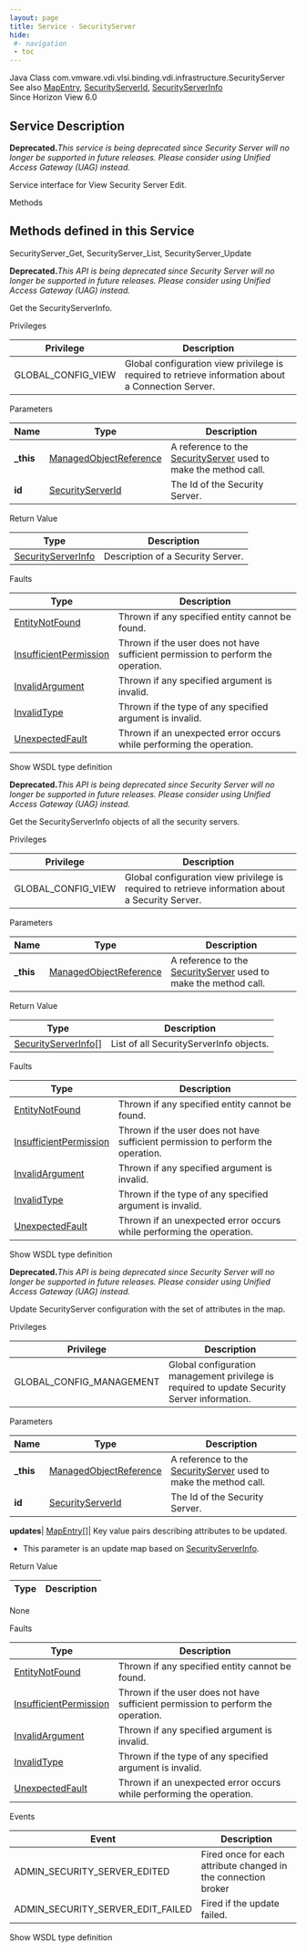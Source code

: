 ```yaml
---
layout: page
title: Service - SecurityServer
hide:
 #- navigation
 - toc
---
```


  
 
  



Java Class
    com.vmware.vdi.vlsi.binding.vdi.infrastructure.SecurityServer  
See also
     [MapEntry](vdi.util.MapEntry.md), [SecurityServerId](vdi.entity.SecurityServerId.md), [SecurityServerInfo](vdi.infrastructure.SecurityServer.SecurityServerInfo.md)  
Since 
    Horizon View 6.0

  


## Service Description

**Deprecated.**_This service is being deprecated since Security Server will no longer be supported in future releases. Please consider using Unified Access Gateway (UAG) instead._

Service interface for View Security Server Edit. 

Methods

Methods defined in this Service   
---  
SecurityServer_Get, SecurityServer_List, SecurityServer_Update  
  



**Deprecated.**_This API is being deprecated since Security Server will no longer be supported in future releases. Please consider using Unified Access Gateway (UAG) instead._

Get the SecurityServerInfo. 

Privileges 

Privilege |  Description   
---|---  
GLOBAL_CONFIG_VIEW|  Global configuration view privilege is required to retrieve information about a Connection Server.   
  


Parameters 

Name| Type| Description  
---|---|---  
**_this**| [ManagedObjectReference](vmodl.ManagedObjectReference.md)|  A reference to the [SecurityServer](vdi.infrastructure.SecurityServer.md) used to make the method call.   
**id**| [SecurityServerId](vdi.entity.SecurityServerId.md)|  The Id of the Security Server.   
  
  


Return Value 

Type |  Description   
---|---  
[SecurityServerInfo](vdi.infrastructure.SecurityServer.SecurityServerInfo.md)| Description of a Security Server.  
  


Faults 

Type |  Description   
---|---  
[EntityNotFound](vdi.fault.EntityNotFound.md)| Thrown if any specified entity cannot be found.  
[InsufficientPermission](vdi.fault.InsufficientPermission.md)| Thrown if the user does not have sufficient permission to perform the operation.  
[InvalidArgument](vdi.fault.InvalidArgument.md)| Thrown if any specified argument is invalid.  
[InvalidType](vdi.fault.InvalidType.md)| Thrown if the type of any specified argument is invalid.  
[UnexpectedFault](vdi.fault.UnexpectedFault.md)| Thrown if an unexpected error occurs while performing the operation.  
  
Show WSDL type definition

  
  
  



**Deprecated.**_This API is being deprecated since Security Server will no longer be supported in future releases. Please consider using Unified Access Gateway (UAG) instead._

Get the SecurityServerInfo objects of all the security servers. 

Privileges 

Privilege |  Description   
---|---  
GLOBAL_CONFIG_VIEW|  Global configuration view privilege is required to retrieve information about a Security Server.   
  


Parameters 

Name| Type| Description  
---|---|---  
**_this**| [ManagedObjectReference](vmodl.ManagedObjectReference.md)|  A reference to the [SecurityServer](vdi.infrastructure.SecurityServer.md) used to make the method call.   
  


Return Value 

Type |  Description   
---|---  
[SecurityServerInfo[]](vdi.infrastructure.SecurityServer.SecurityServerInfo.md)| List of all SecurityServerInfo objects.  
  


Faults 

Type |  Description   
---|---  
[EntityNotFound](vdi.fault.EntityNotFound.md)| Thrown if any specified entity cannot be found.  
[InsufficientPermission](vdi.fault.InsufficientPermission.md)| Thrown if the user does not have sufficient permission to perform the operation.  
[InvalidArgument](vdi.fault.InvalidArgument.md)| Thrown if any specified argument is invalid.  
[InvalidType](vdi.fault.InvalidType.md)| Thrown if the type of any specified argument is invalid.  
[UnexpectedFault](vdi.fault.UnexpectedFault.md)| Thrown if an unexpected error occurs while performing the operation.  
  
Show WSDL type definition

  
  
  



**Deprecated.**_This API is being deprecated since Security Server will no longer be supported in future releases. Please consider using Unified Access Gateway (UAG) instead._

Update SecurityServer configuration with the set of attributes in the map. 

Privileges 

Privilege |  Description   
---|---  
GLOBAL_CONFIG_MANAGEMENT|  Global configuration management privilege is required to update Security Server information.   
  


Parameters 

Name| Type| Description  
---|---|---  
**_this**| [ManagedObjectReference](vmodl.ManagedObjectReference.md)|  A reference to the [SecurityServer](vdi.infrastructure.SecurityServer.md) used to make the method call.   
**id**| [SecurityServerId](vdi.entity.SecurityServerId.md)|  The Id of the Security Server.   
  
**updates**| [MapEntry[]](vdi.util.MapEntry.md)|  Key value pairs describing attributes to be updated.   


  * This parameter is an update map based on [SecurityServerInfo](vdi.infrastructure.SecurityServer.SecurityServerInfo.md "SecurityServerInfo"). 

  
  


Return Value 

Type |  Description   
---|---  
None  
  


Faults 

Type |  Description   
---|---  
[EntityNotFound](vdi.fault.EntityNotFound.md)| Thrown if any specified entity cannot be found.  
[InsufficientPermission](vdi.fault.InsufficientPermission.md)| Thrown if the user does not have sufficient permission to perform the operation.  
[InvalidArgument](vdi.fault.InvalidArgument.md)| Thrown if any specified argument is invalid.  
[InvalidType](vdi.fault.InvalidType.md)| Thrown if the type of any specified argument is invalid.  
[UnexpectedFault](vdi.fault.UnexpectedFault.md)| Thrown if an unexpected error occurs while performing the operation.  
  


Events 

Event |  Description   
---|---  
ADMIN_SECURITY_SERVER_EDITED|  Fired once for each attribute changed in the connection broker   
ADMIN_SECURITY_SERVER_EDIT_FAILED|  Fired if the update failed.   
  
Show WSDL type definition

  
  
  
  
  
  
  

